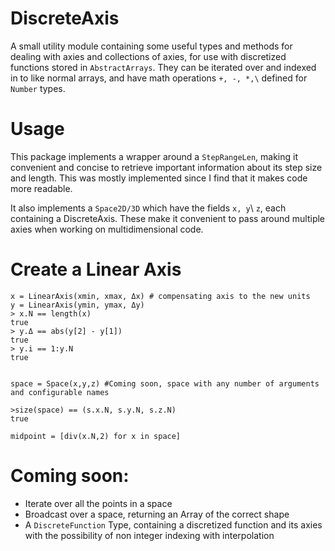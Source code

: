 # DiscreteAxis
A small utility module containing some useful types and methods for dealing with axies and collections of axies, for use with discretized functions stored in `AbstractArrays`. They can be iterated over and indexed in to like normal arrays, and have math operations `+, -, *,\` defined for `Number` types.

# Usage
This package implements a wrapper around a `StepRangeLen`, making it convenient and concise to retrieve important information about its step size and length. This was mostly implemented since I find that it makes code more readable.

It also implements a `Space2D/3D` which have the fields `x, y`\ `z`, each containing a DiscreteAxis. These make it convenient to pass around multiple axies when working on multidimensional code.

# Create a Linear Axis
```
x = LinearAxis(xmin, xmax, Δx) # compensating axis to the new units
y = LinearAxis(ymin, ymax, Δy)
> x.N == length(x)
true
> y.Δ == abs(y[2] - y[1])
true
> y.i == 1:y.N
true


space = Space(x,y,z) #Coming soon, space with any number of arguments and configurable names

>size(space) == (s.x.N, s.y.N, s.z.N)
true

midpoint = [div(x.N,2) for x in space]
```
# Coming soon:
- Iterate over all the points in a space
- Broadcast over a space, returning an Array of the correct shape
- A `DiscreteFunction` Type, containing a discretized function and its axies with the possibility of non integer indexing with interpolation
